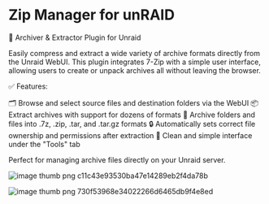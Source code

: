 # Zip Manager for unRAID
🔧 Archiver & Extractor Plugin for Unraid

Easily compress and extract a wide variety of archive formats directly from the Unraid WebUI. This plugin integrates 7-Zip with a simple user interface, allowing users to create or unpack archives all without leaving the browser.

✅ Features:

🗂 Browse and select source files and destination folders via the WebUI
📦 Extract archives with support for dozens of formats
📁 Archive folders and files into .7z, .zip, .tar, and .tar.gz formats
🔒 Automatically sets correct file ownership and permissions after extraction
📜 Clean and simple interface under the "Tools" tab

Perfect for managing archive files directly on your Unraid server.

![image thumb png c11c43e93530ba47e14289eb2f4da78b](https://github.com/user-attachments/assets/e529cdc1-b936-4671-bb12-ca7b77264159)

![image thumb png 730f53968e34022266d6465db9f4e8ed](https://github.com/user-attachments/assets/7b3d4872-24fd-4e5b-98c5-ed9621176844)
